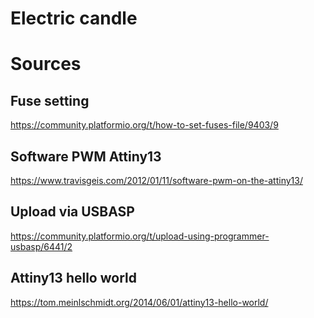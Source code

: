 # Electric candle




# Sources

## Fuse setting

https://community.platformio.org/t/how-to-set-fuses-file/9403/9

## Software PWM Attiny13

https://www.travisgeis.com/2012/01/11/software-pwm-on-the-attiny13/

## Upload via USBASP

https://community.platformio.org/t/upload-using-programmer-usbasp/6441/2

## Attiny13 hello world

https://tom.meinlschmidt.org/2014/06/01/attiny13-hello-world/